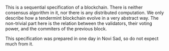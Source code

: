 This is a sequential specification of a blockchain. There is neither consensus
algorithm in it, nor there is any distributed computation. We only describe how
a tendermint blockchain evolve in a very abstract way. The non-trivial part
here is the relation between the validators, their voting power, and the
commiters of the previous block.

This specification was prepared in one day in Novi Sad, so do not expect much
from it.
